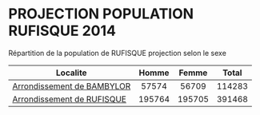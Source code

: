 # PROJECTION POPULATION RUFISQUE 2014
	
Répartition de la population de RUFISQUE projection selon le sexe
	
| Localite  | Homme | Femme | Total |
| --------- |:-----:|:-----:|:-----:|
| [Arrondissement de BAMBYLOR](BAMBYLOR) | 57574 | 56709 | 114283 |
| [Arrondissement de RUFISQUE](RUFISQUE) | 195764 | 195705 | 391468 |
